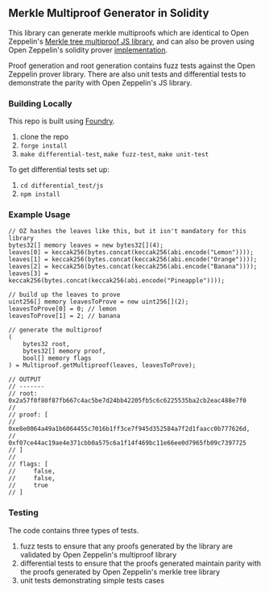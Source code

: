 ## Merkle Multiproof Generator in Solidity

This library can generate merkle multiproofs which are identical to Open Zeppelin's [Merkle tree multiproof JS library](https://github.com/OpenZeppelin/merkle-tree#treegetmultiproof), and can also be proven using Open Zeppelin's solidity prover [implementation](https://github.com/OpenZeppelin/openzeppelin-contracts/blob/19293f3ecdb20a7f44d54279b5c1ddbb84de4a2e/contracts/utils/cryptography/MerkleProof.sol#L74).

Proof generation and root generation contains fuzz tests against the Open Zeppelin prover library. There are also unit tests and differential tests to demonstrate the parity with Open Zeppelin's JS library. 

### Building Locally
This repo is built using [Foundry](https://github.com/gakonst/foundry).
1. clone the repo
2. `forge install`
3. `make differential-test`, `make fuzz-test`, `make unit-test`

To get differential tests set up:
1. `cd differential_test/js`
2. `npm install`

### Example Usage

```solidity
// OZ hashes the leaves like this, but it isn't mandatory for this library
bytes32[] memory leaves = new bytes32[](4);
leaves[0] = keccak256(bytes.concat(keccak256(abi.encode("Lemon"))));
leaves[1] = keccak256(bytes.concat(keccak256(abi.encode("Orange"))));
leaves[2] = keccak256(bytes.concat(keccak256(abi.encode("Banana"))));
leaves[3] = keccak256(bytes.concat(keccak256(abi.encode("Pineapple"))));

// build up the leaves to prove 
uint256[] memory leavesToProve = new uint256[](2);
leavesToProve[0] = 0; // lemon
leavesToProve[1] = 2; // banana 

// generate the multiproof
(
    bytes32 root, 
    bytes32[] memory proof, 
    bool[] memory flags
) = Multiproof.getMultiproof(leaves, leavesToProve);

// OUTPUT
// -------
// root: 0x2a57f0f80f87fb667c4ac5be7d24bb42205fb5c6c6225535ba2cb2eac488e7f0
//
// proof: [
//     0xe8e0064a49a1b6064455c7016b1ff3ce7f945d352584a7f2d1faacc0b777626d,
//     0xf07ce44ac19ae4e371cbb0a575c6a1f14f469bc11e66ee0d7965fb09c7397725
// ]
//
// flags: [
//     false,
//     false,
//     true
// ]
```

### Testing

The code contains three types of tests.
1. fuzz tests to ensure that any proofs generated by the library are validated by Open Zeppelin's multiproof library
2. differential tests to ensure that the proofs generated maintain parity with the proofs generated by Open Zeppelin's merkle tree library
3. unit tests demonstrating simple tests cases
